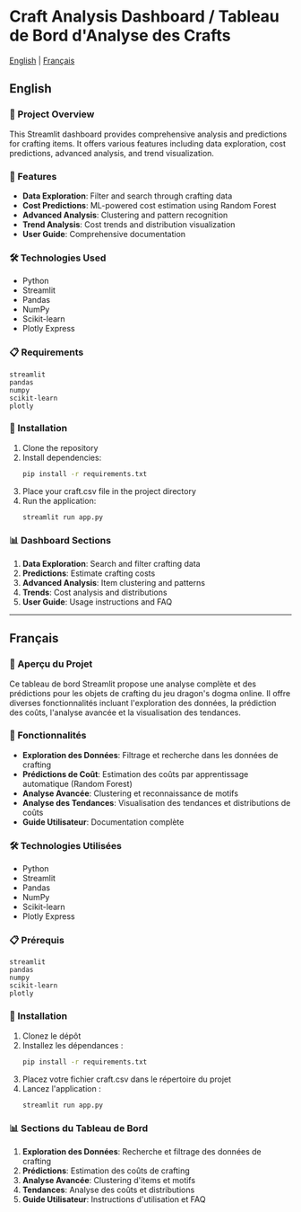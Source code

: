 # Craft Analysis Dashboard / Tableau de Bord d'Analyse des Crafts

[English](#english) | [Français](#français)

## English

### 🎯 Project Overview
This Streamlit dashboard provides comprehensive analysis and predictions for crafting items. It offers various features including data exploration, cost predictions, advanced analysis, and trend visualization.

### 🚀 Features
- **Data Exploration**: Filter and search through crafting data
- **Cost Predictions**: ML-powered cost estimation using Random Forest
- **Advanced Analysis**: Clustering and pattern recognition
- **Trend Analysis**: Cost trends and distribution visualization
- **User Guide**: Comprehensive documentation

### 🛠️ Technologies Used
- Python
- Streamlit
- Pandas
- NumPy
- Scikit-learn
- Plotly Express

### 📋 Requirements
```
streamlit
pandas
numpy
scikit-learn
plotly
```

### 🔧 Installation
1. Clone the repository
2. Install dependencies:
   ```bash
   pip install -r requirements.txt
   ```
3. Place your craft.csv file in the project directory
4. Run the application:
   ```bash
   streamlit run app.py
   ```

### 📊 Dashboard Sections
1. **Data Exploration**: Search and filter crafting data
2. **Predictions**: Estimate crafting costs
3. **Advanced Analysis**: Item clustering and patterns
4. **Trends**: Cost analysis and distributions
5. **User Guide**: Usage instructions and FAQ

---

## Français

### 🎯 Aperçu du Projet
Ce tableau de bord Streamlit propose une analyse complète et des prédictions pour les objets de crafting du jeu dragon's dogma online. Il offre diverses fonctionnalités incluant l'exploration des données, la prédiction des coûts, l'analyse avancée et la visualisation des tendances.

### 🚀 Fonctionnalités
- **Exploration des Données**: Filtrage et recherche dans les données de crafting
- **Prédictions de Coût**: Estimation des coûts par apprentissage automatique (Random Forest)
- **Analyse Avancée**: Clustering et reconnaissance de motifs
- **Analyse des Tendances**: Visualisation des tendances et distributions de coûts
- **Guide Utilisateur**: Documentation complète

### 🛠️ Technologies Utilisées
- Python
- Streamlit
- Pandas
- NumPy
- Scikit-learn
- Plotly Express

### 📋 Prérequis
```
streamlit
pandas
numpy
scikit-learn
plotly
```

### 🔧 Installation
1. Clonez le dépôt
2. Installez les dépendances :
   ```bash
   pip install -r requirements.txt
   ```
3. Placez votre fichier craft.csv dans le répertoire du projet
4. Lancez l'application :
   ```bash
   streamlit run app.py
   ```

### 📊 Sections du Tableau de Bord
1. **Exploration des Données**: Recherche et filtrage des données de crafting
2. **Prédictions**: Estimation des coûts de crafting
3. **Analyse Avancée**: Clustering d'items et motifs
4. **Tendances**: Analyse des coûts et distributions
5. **Guide Utilisateur**: Instructions d'utilisation et FAQ